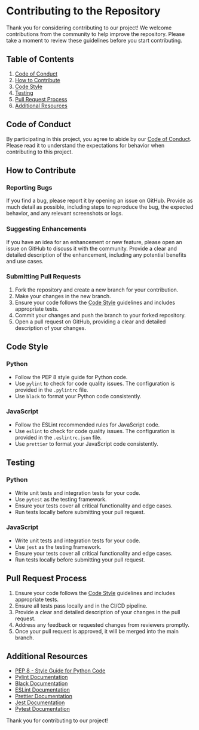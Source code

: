 # Contributing to the Repository

Thank you for considering contributing to our project! We welcome contributions from the community to help improve the repository. Please take a moment to review these guidelines before you start contributing.

## Table of Contents

1. [Code of Conduct](#code-of-conduct)
2. [How to Contribute](#how-to-contribute)
3. [Code Style](#code-style)
4. [Testing](#testing)
5. [Pull Request Process](#pull-request-process)
6. [Additional Resources](#additional-resources)

## Code of Conduct

By participating in this project, you agree to abide by our [Code of Conduct](CODE_OF_CONDUCT.md). Please read it to understand the expectations for behavior when contributing to this project.

## How to Contribute

### Reporting Bugs

If you find a bug, please report it by opening an issue on GitHub. Provide as much detail as possible, including steps to reproduce the bug, the expected behavior, and any relevant screenshots or logs.

### Suggesting Enhancements

If you have an idea for an enhancement or new feature, please open an issue on GitHub to discuss it with the community. Provide a clear and detailed description of the enhancement, including any potential benefits and use cases.

### Submitting Pull Requests

1. Fork the repository and create a new branch for your contribution.
2. Make your changes in the new branch.
3. Ensure your code follows the [Code Style](#code-style) guidelines and includes appropriate tests.
4. Commit your changes and push the branch to your forked repository.
5. Open a pull request on GitHub, providing a clear and detailed description of your changes.

## Code Style

### Python

- Follow the PEP 8 style guide for Python code.
- Use `pylint` to check for code quality issues. The configuration is provided in the `.pylintrc` file.
- Use `black` to format your Python code consistently.

### JavaScript

- Follow the ESLint recommended rules for JavaScript code.
- Use `eslint` to check for code quality issues. The configuration is provided in the `.eslintrc.json` file.
- Use `prettier` to format your JavaScript code consistently.

## Testing

### Python

- Write unit tests and integration tests for your code.
- Use `pytest` as the testing framework.
- Ensure your tests cover all critical functionality and edge cases.
- Run tests locally before submitting your pull request.

### JavaScript

- Write unit tests and integration tests for your code.
- Use `jest` as the testing framework.
- Ensure your tests cover all critical functionality and edge cases.
- Run tests locally before submitting your pull request.

## Pull Request Process

1. Ensure your code follows the [Code Style](#code-style) guidelines and includes appropriate tests.
2. Ensure all tests pass locally and in the CI/CD pipeline.
3. Provide a clear and detailed description of your changes in the pull request.
4. Address any feedback or requested changes from reviewers promptly.
5. Once your pull request is approved, it will be merged into the main branch.

## Additional Resources

- [PEP 8 - Style Guide for Python Code](https://www.python.org/dev/peps/pep-0008/)
- [Pylint Documentation](https://pylint.pycqa.org/)
- [Black Documentation](https://black.readthedocs.io/)
- [ESLint Documentation](https://eslint.org/docs/user-guide/getting-started)
- [Prettier Documentation](https://prettier.io/docs/en/index.html)
- [Jest Documentation](https://jestjs.io/docs/getting-started)
- [Pytest Documentation](https://docs.pytest.org/en/stable/)

Thank you for contributing to our project!

